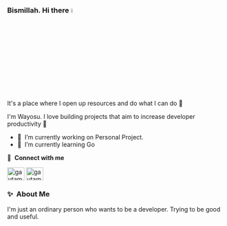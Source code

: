 ### Bismillah. Hi there <a href="https://www.gautamkrishnar.com/"><img src="https://media.giphy.com/media/hvRJCLFzcasrR4ia7z/giphy.gif" width="5%"></a>
It's a place where I open up resources and do what I can do :rofl:

I'm Wayosu. I love building projects that aim to increase developer productivity 🙌

- 🔭 &nbsp;I’m currently working on Personal Project.
- 🌱 &nbsp;I’m currently learning Go

🔗 &nbsp;**Connect with me**
<p align="left">
  <a href="https://linkedin.com/in/wahyu-setiawan-usman-9760a021b" target="_blank"><img align="center" src="https://raw.githubusercontent.com/rahuldkjain/github-profile-readme-generator/master/src/images/icons/Social/linked-in-alt.svg" alt="gautamkrishnar" height="30" width="40" /></a>
  <a href="https://instagram.com/wayoo.su" target="_blank"><img align="center" src="https://raw.githubusercontent.com/rahuldkjain/github-profile-readme-generator/master/src/images/icons/Social/instagram.svg" alt="gautamkrishnar" height="30" width="40" /></a>
</p>

### ✨&nbsp; About Me
I'm just an ordinary person who wants to be a developer. Trying to be good and useful.
